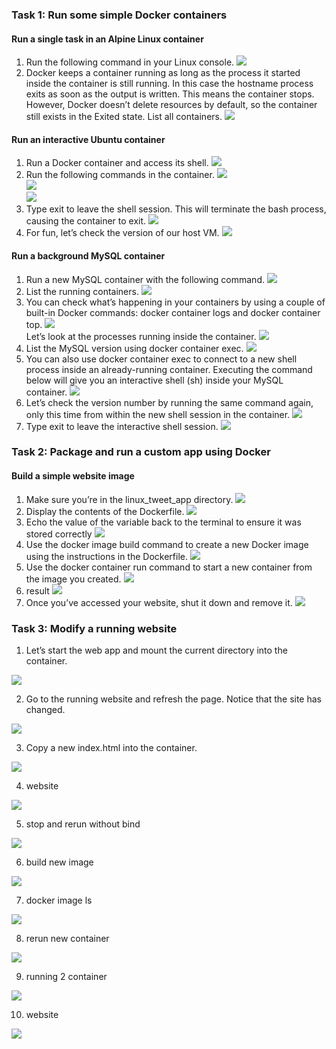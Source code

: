 ### Task 1: Run some simple Docker containers
#### Run a single task in an Alpine Linux container
1. Run the following command in your Linux console.
<img src="https://github.com/tritutur/tekn-cloud-computing/blob/main/minggu-09/image/img1.png"/></br>
2. Docker keeps a container running as long as the process it started inside the container is still running. In this case the hostname process exits as soon as the output is written. This means the container stops. However, Docker doesn’t delete resources by default, so the container still exists in the Exited state.
List all containers.
<img src="https://github.com/tritutur/tekn-cloud-computing/blob/main/minggu-09/image/img2.png"/></br>

#### Run an interactive Ubuntu container
1. Run a Docker container and access its shell.
<img src="https://github.com/tritutur/tekn-cloud-computing/blob/main/minggu-09/image/img3.png"/></br>
2. Run the following commands in the container.
<img src="https://github.com/tritutur/tekn-cloud-computing/blob/main/minggu-09/image/img4.png"/></br>
<img src="https://github.com/tritutur/tekn-cloud-computing/blob/main/minggu-09/image/img5.png"/></br>
<img src="https://github.com/tritutur/tekn-cloud-computing/blob/main/minggu-09/image/img6.png"/></br>
3. Type exit to leave the shell session. This will terminate the bash process, causing the container to exit.
<img src="https://github.com/tritutur/tekn-cloud-computing/blob/main/minggu-09/image/img7.png"/></br>
4. For fun, let’s check the version of our host VM.
<img src="https://github.com/tritutur/tekn-cloud-computing/blob/main/minggu-09/image/img8.png"/></br>

#### Run a background MySQL container
1. Run a new MySQL container with the following command.
<img src="https://github.com/tritutur/tekn-cloud-computing/blob/main/minggu-09/image/img9.png"/></br>
2. List the running containers.
<img src="https://github.com/tritutur/tekn-cloud-computing/blob/main/minggu-09/image/img10.png"/></br>
3. You can check what’s happening in your containers by using a couple of built-in Docker commands: docker container logs and docker container top.
<img src="https://github.com/tritutur/tekn-cloud-computing/blob/main/minggu-09/image/img11.png"/></br>
Let’s look at the processes running inside the container.
<img src="https://github.com/tritutur/tekn-cloud-computing/blob/main/minggu-09/image/img12.png"/></br>
4. List the MySQL version using docker container exec.
<img src="https://github.com/tritutur/tekn-cloud-computing/blob/main/minggu-09/image/img13.png"/></br>
5. You can also use docker container exec to connect to a new shell process inside an already-running container. Executing the command below will give you an interactive shell (sh) inside your MySQL container.
<img src="https://github.com/tritutur/tekn-cloud-computing/blob/main/minggu-09/image/img14.png"/></br>
6. Let’s check the version number by running the same command again, only this time from within the new shell session in the container.
<img src="https://github.com/tritutur/tekn-cloud-computing/blob/main/minggu-09/image/img15.png"/></br>
7. Type exit to leave the interactive shell session.
<img src="https://github.com/tritutur/tekn-cloud-computing/blob/main/minggu-09/image/img16.png"/></br>

### Task 2: Package and run a custom app using Docker
#### Build a simple website image
1. Make sure you’re in the linux_tweet_app directory.
<img src="https://github.com/tritutur/tekn-cloud-computing/blob/main/minggu-09/image/img17.png"/></br>
2. Display the contents of the Dockerfile.
<img src="https://github.com/tritutur/tekn-cloud-computing/blob/main/minggu-09/image/img18.png"/></br>
3. Echo the value of the variable back to the terminal to ensure it was stored correctly
<img src="https://github.com/tritutur/tekn-cloud-computing/blob/main/minggu-09/image/img19.png"/></br>
4. Use the docker image build command to create a new Docker image using the instructions in the Dockerfile.
<img src="https://github.com/tritutur/tekn-cloud-computing/blob/main/minggu-09/image/img20.png"/></br>
5. Use the docker container run command to start a new container from the image you created.
<img src="https://github.com/tritutur/tekn-cloud-computing/blob/main/minggu-09/image/img21.png"/></br>
7. result
<img src="https://github.com/tritutur/tekn-cloud-computing/blob/main/minggu-09/image/hasil.png"/></br>
6. Once you’ve accessed your website, shut it down and remove it.
<img src="https://github.com/tritutur/tekn-cloud-computing/blob/main/minggu-09/image/img22.png"/></br>

### Task 3: Modify a running website
1. Let’s start the web app and mount the current directory into the container.

<img src="https://github.com/tritutur/tekn-cloud-computing/blob/main/minggu-09/image/task3-1.png"/></br>

2. Go to the running website and refresh the page. Notice that the site has changed.

<img src="https://github.com/tritutur/tekn-cloud-computing/blob/main/minggu-09/image/task3-2.png"/></br>

3. Copy a new index.html into the container.

<img src="https://github.com/tritutur/tekn-cloud-computing/blob/main/minggu-09/image/task3-3.png"/></br>

4. website

<img src="https://github.com/tritutur/tekn-cloud-computing/blob/main/minggu-09/image/task3-4.png"/></br>

5. stop and rerun without bind

<img src="https://github.com/tritutur/tekn-cloud-computing/blob/main/minggu-09/image/task3-5.png"/></br>

6. build new image

<img src="https://github.com/tritutur/tekn-cloud-computing/blob/main/minggu-09/image/task3-6.png"/></br>

7. docker image ls

<img src="https://github.com/tritutur/tekn-cloud-computing/blob/main/minggu-09/image/task3-1.png"/></br>

8. rerun new container

<img src="https://github.com/tritutur/tekn-cloud-computing/blob/main/minggu-09/image/task3-9.png"/></br>

9. running 2 container

<img src="https://github.com/tritutur/tekn-cloud-computing/blob/main/minggu-09/image/task3-19.png"/></br>

10. website

<img src="https://github.com/tritutur/tekn-cloud-computing/blob/main/minggu-09/image/task3-12.png"/></br>





